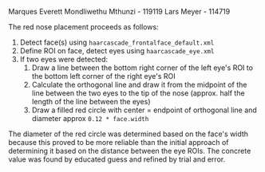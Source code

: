Marques Everett Mondliwethu Mthunzi - 119119
Lars Meyer - 114719

The red nose placement proceeds as follows:

1. Detect face(s) using `haarcascade_frontalface_default.xml`
2. Define ROI on face, detect eyes using `haarcascade_eye.xml`
3. If two eyes were detected:
    1. Draw a line between the bottom right corner of the left eye's ROI to the
       bottom left corner of the right eye's ROI
    2. Calculate the orthogonal line and draw it from the midpoint of the line
       between the two eyes to the tip of the nose (approx. half the length of
       the line between the eyes)
    3. Draw a filled red circle with center = endpoint of orthogonal line and
       diameter approx `0.12 * face.width`

The diameter of the red circle was determined based on the face's width because
this proved to be more reliable than the initial approach of determining it
based on the distance between the eye ROIs. The concrete value was found by
educated guess and refined by trial and error.
